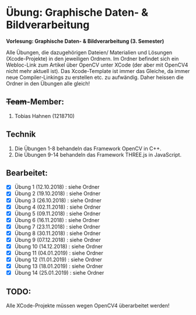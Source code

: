 # Übung: Graphische Daten- & Bildverarbeitung

**Vorlesung: Graphische Daten- & Bildverarbeitung (3. Semester)**

Alle Übungen, die dazugehörigen Dateien/ Materialien und Lösungen (Xcode-Projekte) in den jeweiligen Ordnern.
Im Ordner befindet sich ein Webloc-Link zum Artikel über OpenCV unter XCode (der aber mit OpenCV4 nicht mehr aktuell ist).
Das Xcode-Template ist immer das Gleiche, da immer neue Compiler-Linkings zu erstellen etc. zu aufwändig. Daher heissen die Ordner in den Übungen alle gleich!

## ~~Team~~-Member:
1. Tobias Hahnen (1218710)

## Technik
1. Die Übungen 1-8 behandeln das Framework OpenCV in C++.
2. Die Übungen 9-14 behandeln das Framework THREE.js in JavaScript.

## Bearbeitet:
- [x] Übung 1 (12.10.2018) : siehe Ordner
- [x] Übung 2 (19.10.2018) : siehe Ordner
- [x] Übung 3 (26.10.2018) : siehe Ordner
- [x] Übung 4 (02.11.2018) : siehe Ordner
- [x] Übung 5 (09.11.2018) : siehe Ordner
- [x] Übung 6 (16.11.2018) : siehe Ordner
- [x] Übung 7 (23.11.2018) : siehe Ordner
- [x] Übung 8 (30.11.2018) : siehe Ordner
- [x] Übung 9 (07.12.2018) : siehe Ordner
- [x] Übung 10 (14.12.2018) : siehe Ordner
- [x] Übung 11 (04.01.2019) : siehe Ordner
- [x] Übung 12 (11.01.2019) : siehe Ordner
- [x] Übung 13 (18.01.2019) : siehe Ordner
- [x] Übung 14 (25.01.2019) : siehe Ordner

## TODO:
Alle XCode-Projekte müssen wegen OpenCV4 überarbeitet werden!
